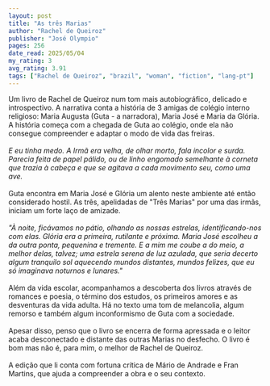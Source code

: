 ```yaml
---
layout: post
title: "As três Marias"
author: "Rachel de Queiroz"
publisher: "José Olympio"
pages: 256
date_read: 2025/05/04
my_rating: 3
avg_rating: 3.91
tags: ["Rachel de Queiroz", "brazil", "woman", "fiction", "lang-pt"]
---
```


Um livro de Rachel de Queiroz num tom mais autobiográfico, delicado e introspectivo. A narrativa conta a história de 3 amigas de colégio interno religioso: Maria Augusta (Guta - a narradora), Maria José e Maria da Glória. A história começa com a chegada de Guta ao colégio, onde ela não consegue compreender e adaptar o modo de vida das freiras.<br/> <br/><i>E eu tinha medo. A Irmã era velha, de olhar morto, fala incolor e surda. Parecia feita de papel pálido, ou de linho engomado semelhante à corneta que trazia à cabeça e que se agitava a cada movimento seu, como uma ave. </i><br/><br/>Guta encontra em Maria José e Glória um alento neste ambiente até então considerado hostil. As três, apelidadas de "Três Marias" por uma das irmãs, iniciam um forte laço de amizade.<br/><br/><i>"À noite, ficávamos no pátio, olhando as nossas estrelas, identificando-nos com elas. Glória era a primeira, rutilante e próxima. Maria José escolheu a da outra ponta, pequenina e tremente. E a mim me coube a do meio, a melhor delas, talvez; uma estrela serena de luz azulada, que seria decerto algum tranquilo sol aquecendo mundos distantes, mundos felizes, que eu só imaginava noturnos e lunares."</i><br/><br/>Além da vida escolar, acompanhamos a descoberta dos livros através de romances e poesia, o término dos estudos, os primeiros amores e as desventuras da vida adulta. Há no texto uma tom de melancolia, algum remorso e também algum inconformismo de Guta com a sociedade.<br/><br/>Apesar disso, penso que o livro se encerra de forma apressada e o leitor acaba desconectado e distante das outras Marias no desfecho. O livro é bom mas não é, para mim, o melhor de Rachel de Queiroz.<br/><br/>A edição que li conta com fortuna crítica de Mário de Andrade e Fran Martins, que ajuda a compreender a obra e o seu contexto.

